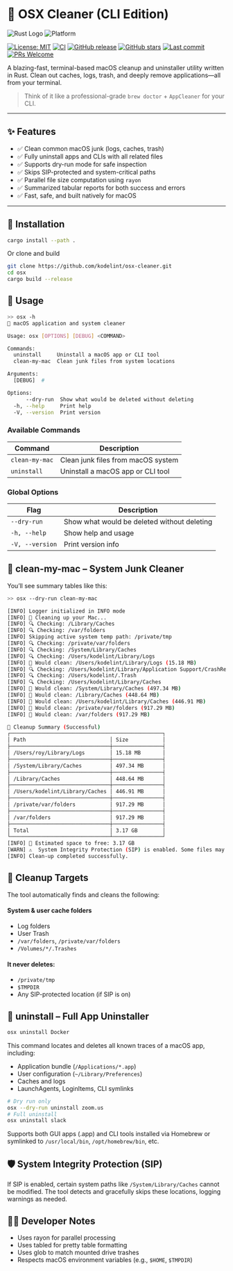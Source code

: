 # 🧼 OSX Cleaner (CLI Edition)

![Rust Logo](https://img.shields.io/badge/Rust-red?style=for-the-badge&logo=rust)
![Platform](https://img.shields.io/badge/Platform-macOS-blue?style=for-the-badge&logo=apple)


[![License: MIT](https://img.shields.io/badge/License-MIT-yellow.svg)](https://opensource.org/licenses/MIT)
[![CI](https://github.com/kodelint/osx-cleaner/actions/workflows/release.yml/badge.svg)](https://github.com/kodelint/osx-cleaner/actions/workflows/release.yml)
[![GitHub release](https://img.shields.io/github/release/kodelint/osx-cleaner.svg)](https://github.com/kodelint/osx-cleaner/releases)
[![GitHub stars](https://img.shields.io/github/stars/kodelint/osx-cleaner.svg)](https://github.com/kodelint/osx-cleaner/stargazers)
[![Last commit](https://img.shields.io/github/last-commit/kodelint/osx-cleaner.svg)](https://github.com/kodelint/osx-cleaner/commits/main)
[![PRs Welcome](https://img.shields.io/badge/PRs-welcome-brightgreen.svg)](https://github.com/kodelint/osx-cleaner/pulls)

A blazing-fast, terminal-based macOS cleanup and uninstaller utility written in Rust. Clean out caches, logs, trash, and deeply remove applications—all from your terminal.

> Think of it like a professional-grade `brew doctor` + `AppCleaner` for your CLI.

---

## ✨ Features

- ✅ Clean common macOS junk (logs, caches, trash)
- ✅ Fully uninstall apps and CLIs with all related files
- ✅ Supports dry-run mode for safe inspection
- ✅ Skips SIP-protected and system-critical paths
- ✅ Parallel file size computation using `rayon`
- ✅ Summarized tabular reports for both success and errors
- ✅ Fast, safe, and built natively for macOS

---

## 🚀 Installation

```sh
cargo install --path .
```
Or clone and build

```bash
git clone https://github.com/kodelint/osx-cleaner.git
cd osx
cargo build --release
```

## 🔧 Usage
```bash
>> osx -h
🚀 macOS application and system cleaner

Usage: osx [OPTIONS] [DEBUG] <COMMAND>

Commands:
  uninstall     Uninstall a macOS app or CLI tool
  clean-my-mac  Clean junk files from system locations

Arguments:
  [DEBUG]  # 

Options:
      --dry-run  Show what would be deleted without deleting
  -h, --help     Print help
  -V, --version  Print version
```
### Available Commands
| Command        | Description                        |
|----------------|------------------------------------|
| `clean-my-mac` | Clean junk files from macOS system |
| `uninstall`    | Uninstall a macOS app or CLI tool  |

### Global Options
| Flag            | Description                                 |
|-----------------|---------------------------------------------|
| `--dry-run`     | Show what would be deleted without deleting |
| `-h, --help`    | Show help and usage                         |
| `-V, --version` | Print version info                          |



## 🧹 clean-my-mac – System Junk Cleaner
You’ll see summary tables like this:
```bash
>> osx --dry-run clean-my-mac

[INFO] Logger initialized in INFO mode
[INFO] 🧹 Cleaning up your Mac...
[INFO] 🔍 Checking: /Library/Caches
[INFO] 🔍 Checking: /var/folders
[INFO] Skipping active system temp path: /private/tmp
[INFO] 🔍 Checking: /private/var/folders
[INFO] 🔍 Checking: /System/Library/Caches
[INFO] 🔍 Checking: /Users/kodelint/Library/Logs
[INFO] 🧾 Would clean: /Users/kodelint/Library/Logs (15.18 MB)
[INFO] 🔍 Checking: /Users/kodelint/Library/Application Support/CrashReporter
[INFO] 🔍 Checking: /Users/kodelint/.Trash
[INFO] 🔍 Checking: /Users/kodelint/Library/Caches
[INFO] 🧾 Would clean: /System/Library/Caches (497.34 MB)
[INFO] 🧾 Would clean: /Library/Caches (448.64 MB)
[INFO] 🧾 Would clean: /Users/kodelint/Library/Caches (446.91 MB)
[INFO] 🧾 Would clean: /private/var/folders (917.29 MB)
[INFO] 🧾 Would clean: /var/folders (917.29 MB)

🧾 Cleanup Summary (Successful)
┌─────────────────────────────────────────────────┐
│ Path                           │ Size           │
├────────────────────────────────┼────────────────┤
│ /Users/roy/Library/Logs        │ 15.18 MB       │
├────────────────────────────────┼────────────────┤
│ /System/Library/Caches         │ 497.34 MB      │
├────────────────────────────────┼────────────────┤
│ /Library/Caches                │ 448.64 MB      │
├────────────────────────────────┼────────────────┤
│ /Users/kodelint/Library/Caches │ 446.91 MB      │
├────────────────────────────────┼────────────────┤
│ /private/var/folders           │ 917.29 MB      │
├────────────────────────────────┼────────────────┤
│ /var/folders                   │ 917.29 MB      │
├────────────────────────────────┼────────────────┤
│ Total                          │ 3.17 GB        │
└────────────────────────────────┴────────────────┘
[INFO] 🧠 Estimated space to free: 3.17 GB
[WARN] ⚠️  System Integrity Protection (SIP) is enabled. Some files may not be removable.
[INFO] Clean-up completed successfully.
```

## 📂 Cleanup Targets
The tool automatically finds and cleans the following:

#### System & user cache folders

* Log folders
* User Trash
* `/var/folders`, `/private/var/folders`
* `/Volumes/*/.Trashes`

#### It never deletes:

* `/private/tmp`
* `$TMPDIR`
* Any SIP-protected location (if SIP is on)

## 🧽 uninstall – Full App Uninstaller
```bash
osx uninstall Docker
```
This command locates and deletes all known traces of a macOS app, including:

* Application bundle (`/Applications/*.app`)
* User configuration (`~/Library/Preferences`)
* Caches and logs
* LaunchAgents, LoginItems, CLI symlinks

```bash
# Dry run only
osx --dry-run uninstall zoom.us
# Full uninstall
osx uninstall slack
```
Supports both GUI apps (.app) and CLI tools installed via Homebrew or symlinked to `/usr/local/bin`, `/opt/homebrew/bin`, etc.

## 🛡️ System Integrity Protection (SIP)
If SIP is enabled, certain system paths like `/System/Library/Caches` cannot be modified. The tool detects and 
gracefully skips these locations, logging warnings as needed.

## 👨‍💻 Developer Notes
* Uses rayon for parallel processing
* Uses tabled for pretty table formatting
* Uses glob to match mounted drive trashes
* Respects macOS environment variables (e.g., `$HOME`, `$TMPDIR`)
